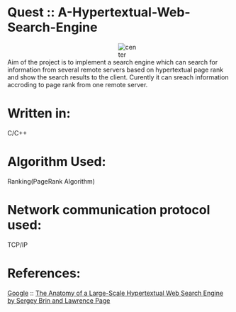 # Quest :: A-Hypertextual-Web-Search-Engine
   <img src="https://github.com/saugata001/Quest/blob/master/src/data/pic.png" alt="center"  hspace="250"> 
   Aim of the project is to implement a search engine which can search for information from several remote servers based on hypertextual page rank and show the search results to the client.
   Curently it can sreach information accroding to page rank from one remote server.
   
# Written in:
   C/C++ 
# Algorithm Used:
   Ranking(PageRank Algorithm)
# Network communication protocol used:
   TCP/IP  
# References:
   <a href="https://www.google.com">Google</a> :: <a href="http://infolab.stanford.edu/~backrub/google.html">The Anatomy of a Large-Scale Hypertextual Web Search Engine by Sergey Brin and Lawrence Page

   
